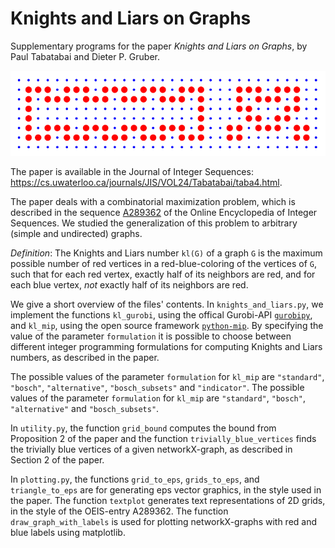 # Knights and Liars on Graphs

Supplementary programs for the paper _Knights and Liars on Graphs_, by Paul Tabatabai and Dieter P. Gruber.

<p align="center">
  <img src="https://github.com/tabatabai/knights-and-liars/raw/master/ex.png" />
</p>

The paper is available in the Journal of Integer Sequences: <https://cs.uwaterloo.ca/journals/JIS/VOL24/Tabatabai/taba4.html>.

The paper deals with a combinatorial maximization problem, which is described in the sequence [A289362](https://oeis.org/A289362) of the Online Encyclopedia of Integer Sequences.
We studied the generalization of this problem to arbitrary (simple and undirected) graphs.

*Definition*:
The Knights and Liars number `kl(G)` of a graph `G` is the maximum possible number of red vertices in a red-blue-coloring of the vertices of `G`, such that for each red vertex, exactly half of its neighbors are red, and for each blue vertex, _not_ exactly half of its neighbors are red.

We give a short overview of the files' contents.
In `knights_and_liars.py`, we implement the functions `kl_gurobi`, using the offical Gurobi-API [`gurobipy`](https://www.gurobi.com/documentation/9.0/quickstart_linux/py_python_interface.html), and `kl_mip`, using the open source framework [`python-mip`](https://www.python-mip.com/).
By specifying the value of the parameter `formulation` it is possible to choose between different integer programming formulations for computing Knights and Liars numbers, as described in the paper.

The possible values of the parameter `formulation` for `kl_mip` are `"standard"`, `"bosch"`, `"alternative"`, `"bosch_subsets"` and  `"indicator"`. 
The possible values of the parameter `formulation` for `kl_mip` are `"standard"`, `"bosch"`, `"alternative"` and `"bosch_subsets"`.

In `utility.py`, the function `grid_bound` computes the bound from Proposition 2 of the paper and the function `trivially_blue_vertices` finds the trivially blue vertices of a given networkX-graph, as described in Section 2 of the paper.

In `plotting.py`, the functions `grid_to_eps`,  `grids_to_eps`, and  `triangle_to_eps` are for generating eps vector graphics, in the style used in the paper. The function `textplot` generates text representations of 2D grids, in the style of the OEIS-entry A289362. The function `draw_graph_with_labels` is used for plotting networkX-graphs with red and blue labels using matplotlib.
